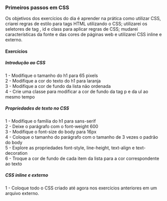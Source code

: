 ### Primeiros passos em CSS

Os objetivos dos exercícios do dia é aprender na prática como utilizar CSS, criarei regras de estilo para tags HTML utilizando o CSS; utilizarei os seletores de tag , id e class para aplicar regras de CSS; mudarei características da fonte e das cores de páginas web e utilizarei CSS inline e externo.

#### Exercícios

##### Introdução ao CSS

1 - Modifique o tamanho do h1 para 65 pixels\
2 - Modifique a cor do texto do h1 para laranja\
3 - Modifique a cor de fundo da lista não ordenada\
4 - Crie uma classe para modificar a cor de fundo da tag p e da ul ao mesmo tempo

##### Propriedades de texto no CSS

1 - Modifique o família do h1 para sans-serif\
2 - Deixe o parágrafo com o font-weight 600\
3 - Modifique o font-size do body para 16px\
4 - Coloque o tamanho do parágrafo com o tamanho de 3 vezes o padrão do body\
5 - Explore as propriedades font-style, line-height, text-align e text-decoration\
6 - Troque a cor de fundo de cada item da lista para a cor correspondente ao texto

##### CSS inline e externo

1 - Coloque todo o CSS criado até agora nos exercícios anteriores em um arquivo externo.
